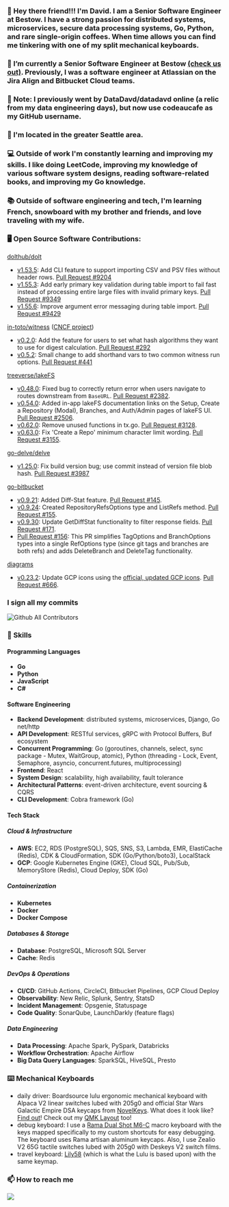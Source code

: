 ### 👋 Hey there friend!!! I'm **David**. I am a Senior Software Engineer at Bestow. I have a strong passion for distributed systems, microservices, secure data processing systems, Go, Python, and rare single-origin coffees. When time allows you can find me tinkering with one of my split mechanical keyboards. 

### 💪 I’m currently a Senior Software Engineer at Bestow [(check us out)](https://techcrunch.com/2025/05/13/insurtech-bestow-lands-120m-series-d-from-goldman-sachs-smith-point-capital/). Previously, I was a software engineer at Atlassian on the Jira Align and Bitbucket Cloud teams.

### 📰 Note: I previously went by DataDavd/datadavd online (a relic from my data engineering days), but now use codeaucafe as my GitHub username.

### :mount_fuji: I'm located in the greater Seattle area.

### 💻 Outside of work I'm constantly learning and improving my skills. I like doing LeetCode, improving my knowledge of various software system designs, reading software-related books, and improving my Go knowledge.

### 📚 Outside of software engineering and tech, I'm learning French, snowboard with my brother and friends, and love traveling with my wife.

### :desktop_computer: Open Source Software Contributions:
[dolthub/dolt](https://github.com/dolthub/dolt)
- [v1.53.5](https://github.com/dolthub/dolt/releases/tag/v1.53.5): Add CLI feature to support importing CSV and PSV files without header rows. [Pull Request #9204](https://github.com/dolthub/dolt/pull/9204)
- [v1.55.3](https://github.com/dolthub/dolt/releases/tag/v1.55.3): Add early primary key validation during table import to fail fast instead of processing entire large files with invalid primary keys.​​​​​​​​​​​​​​​​ [Pull Request #9349](https://github.com/dolthub/dolt/pull/9349)
- [v1.55.6](https://github.com/dolthub/dolt/releases/tag/v1.55.6): Improve argument error messaging during table import. [Pull Request #9429](https://github.com/dolthub/dolt/pull/9429)

[in-toto/witness](https://github.com/in-toto/witness) ([CNCF project](https://www.testifysec.com/blog/witness-donation))
- [v0.2.0](https://github.com/in-toto/witness/releases/tag/v0.2.0): Add the feature for users to set what hash algorithms they want to use for digest calculation. [Pull Request #292](https://github.com/in-toto/witness/pull/292)
- [v0.5.2](https://github.com/in-toto/witness/releases/tag/v0.5.2): Small change to add shorthand vars to two common witness run options. [Pull Request #441](https://github.com/in-toto/witness/pull/441)

[treeverse/lakeFS](https://github.com/treeverse/lakeFS)
- [v0.48.0](https://github.com/treeverse/lakeFS/releases/tag/v0.48.0): Fixed bug to correctly return error when users navigate to routes downstream from `BaseURL`. [Pull Request #2382](https://github.com/treeverse/lakeFS/pull/2382).
- [v0.54.0](https://github.com/treeverse/lakeFS/releases/tag/v0.54.0): Added in-app lakeFS documentation links on the Setup, Create a Repository (Modal), Branches, and Auth/Admin pages of lakeFS UI. [Pull Request #2506](https://github.com/treeverse/lakeFS/pull/2506).
- [v0.62.0](https://github.com/treeverse/lakeFS/releases/tag/v0.62.0): Remove unused functions in tx.go. [Pull Request #3128](https://github.com/treeverse/lakeFS/pull/3128).
- [v0.63.0](https://github.com/treeverse/lakeFS/releases/tag/v0.63.0): Fix 'Create a Repo' minimum character limit wording. [Pull Request #3155](https://github.com/treeverse/lakeFS/pull/3155).

[go-delve/delve](https://github.com/go-delve/delve)
- [v1.25.0](https://github.com/go-delve/delve/releases/tag/v1.25.0): Fix build version bug; use commit instead of version file blob hash. [Pull Request #3987](https://github.com/go-delve/delve/pull/3987)

[go-bitbucket](https://github.com/ktrysmt/go-bitbucket)
- [v0.9.21](https://github.com/ktrysmt/go-bitbucket/releases/tag/v0.9.21): Added Diff-Stat feature. [Pull Request #145](https://github.com/ktrysmt/go-bitbucket/pull/145).
- [v0.9.24](https://github.com/ktrysmt/go-bitbucket/releases/tag/v0.9.24): Created RepositoryRefsOptions type and ListRefs method. [Pull Request #155](https://github.com/ktrysmt/go-bitbucket/pull/155).
- [v0.9.30](https://github.com/ktrysmt/go-bitbucket/releases/tag/v0.9.30): Update GetDiffStat functionality to filter response fields. [Pull Request #171](https://github.com/ktrysmt/go-bitbucket/pull/171).
- [Pull Request #156](https://github.com/ktrysmt/go-bitbucket/pull/156): This PR simplifies TagOptions and BranchOptions types into a single RefOptions type (since git tags and branches are both refs) and adds DeleteBranch and DeleteTag functionality.

[diagrams](https://github.com/mingrammer/diagrams)
- [v0.23.2](https://github.com/mingrammer/diagrams/discussions/828#discussioncomment-4673351): Update GCP icons using the [official, updated GCP icons](https://cloud.google.com/icons). [Pull Request #666](https://github.com/mingrammer/diagrams/pull/666).

### I sign all my commits
![Github All Contributors](https://img.shields.io/badge/codeaucafe-Verified-brightgreen)

### 🚀 Skills
#### Programming Languages
- **Go**
- **Python**
- **JavaScript**
- **C#**

#### Software Engineering
- **Backend Development**: distributed systems, microservices, Django, Go net/http
- **API Development**: RESTful services, gRPC with Protocol Buffers, Buf ecosystem
- **Concurrent Programming**: Go (goroutines, channels, select, sync package - Mutex, WaitGroup, atomic), Python (threading - Lock, Event, Semaphore, asyncio, concurrent.futures, multiprocessing)
- **Frontend**: React
- **System Design**: scalability, high availability, fault tolerance
- **Architectural Patterns**: event-driven architecture, event sourcing & CQRS
- **CLI Development**: Cobra framework (Go)

#### Tech Stack
##### Cloud & Infrastructure
- **AWS**: EC2, RDS (PostgreSQL), SQS, SNS, S3, Lambda, EMR, ElastiCache (Redis), CDK & CloudFormation, SDK (Go/Python/boto3), LocalStack
- **GCP**: Google Kubernetes Engine (GKE), Cloud SQL, Pub/Sub, MemoryStore (Redis), Cloud Deploy, SDK (Go)

##### Containerization
- **Kubernetes**
- **Docker**
- **Docker Compose**

##### Databases & Storage
- **Database**: PostgreSQL, Microsoft SQL Server
- **Cache**: Redis

##### DevOps & Operations
- **CI/CD**: GitHub Actions, CircleCI, Bitbucket Pipelines, GCP Cloud Deploy
- **Observability**: New Relic, Splunk, Sentry, StatsD
- **Incident Management**: Opsgenie, Statuspage
- **Code Quality**: SonarQube, LaunchDarkly (feature flags)

##### Data Engineering
- **Data Processing**: Apache Spark, PySpark, Databricks
- **Workflow Orchestration**: Apache Airflow
- **Big Data Query Languages**: SparkSQL, HiveSQL, Presto

### ⌨️ Mechanical Keyboards
- daily driver: Boardsource lulu ergonomic mechanical keyboard with Alpaca V2 linear switches lubed with 205g0 and official Star Wars Galactic Empire DSA keycaps from [NovelKeys](https://novelkeys.com/products/star-wars-galactic-empire-dsa-keycap-set). What does it look like? [Find out](https://imgur.com/a/daily-driver-lulu-uxowLYo)! Check out my [QMK Layout](https://github.com/codeaucafe/qmk_firmware/blob/ddansby/lulu-keymap/keyboards/boardsource/lulu/keymaps/datadavd/keymap.c) too!
- debug keyboard: I use a [Rama Dual Shot M6-C](https://imgur.com/a/debug-keyboard-bUQWYTZ) macro keyboard with the keys mapped specifically to my custom shortcuts for easy debugging. The keyboard uses Rama artisan aluminum keycaps. Also, I use Zealio V2 65G tactile switches lubed with 205g0 with Deskeys V2 switch films.
- travel keyboard: [Lily58](https://imgur.com/a/WlNtPUB) (which is what the Lulu is based upon) with the same keymap.

### 📫 How to reach me
<a href="https://www.linkedin.com/in/davidldansby/"><img src="https://img.shields.io/badge/LinkedIn-0077B5?style=for-the-badge&logo=linkedin&logoColor=white"></a>

<!--
**codeaucafe/codeaucafe** is a ✨ _special_ ✨ repository because its `README.md` (this file) appears on your GitHub profile.

Here are some ideas to get you started:

- 🔭 I’m currently working on ...
- 🌱 I’m currently learning ...
- 👯 I’m looking to collaborate on ...
- 🤔 I’m looking for help with ...
- 💬 Ask me about ...
- 📫 How to reach me: ...
- 😄 Pronouns: ...
- ⚡ Fun fact: ...
-->
